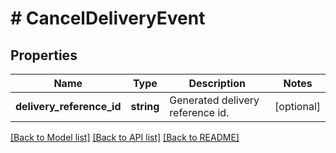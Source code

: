 # # CancelDeliveryEvent

## Properties

Name | Type | Description | Notes
------------ | ------------- | ------------- | -------------
**delivery_reference_id** | **string** | Generated delivery reference id. | [optional]

[[Back to Model list]](../../README.md#models) [[Back to API list]](../../README.md#endpoints) [[Back to README]](../../README.md)

